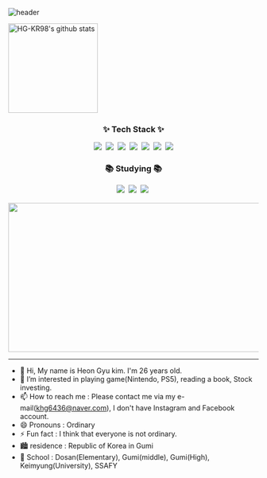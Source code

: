 ![header](https://capsule-render.vercel.app/api?type=waving&text=HG-KR98's_Git-Hub&fontColor=FFFFFF)

<a href="https://github.com/HG-KR98"><img align="center" style="height:180px" src="https://github-readme-stats.vercel.app/api?username=HG-KR98&show_icons=true&include_all_commits=true&theme=nord&hide_border=true" alt="HG-KR98's github stats" /></a>

<h3 align="center">✨ Tech Stack ✨</h3>
<div align="center">
  <img src="https://img.shields.io/badge/javascript-F7DF1E.svg?style=for-the-badge&logo=javascript&logoColor=20232a" />&nbsp
  <img src="https://img.shields.io/badge/html-E34F26.svg?style=for-the-badge&logo=html5&logoColor=white" />&nbsp
  <img src="https://img.shields.io/badge/python-3670A0?style=for-the-badge&logo=python&logoColor=ffdd54" />&nbsp
  <img src="https://img.shields.io/badge/Vue-4FC08D?style=for-the-badge&logo=vuedotjs&logoColor=black" />&nbsp
  <img src="https://img.shields.io/badge/Django-092E20?style=for-the-badge&logo=django&logoColor=white" />&nbsp
  <img src="https://img.shields.io/badge/Bootstrap-7952B3?style=for-the-badge&logo=bootstrap&logoColor=white" />&nbsp
  <img src="https://img.shields.io/badge/react-20232a.svg?style=for-the-badge&logo=react&logoColor=61DAFB" />
</div>

<h3 align="center">📚 Studying 📚</h3>
<div align="center">
  <img src="https://img.shields.io/badge/java-000000.svg?style=for-the-badge&logo=openjdk&logoColor=white" />&nbsp
  <img src="https://img.shields.io/badge/Spring-6DB33F.svg?style=for-the-badge&logo=spring&logoColor=white" />&nbsp 
  <img src="https://img.shields.io/badge/Spring Boot-6DB33F.svg?style=for-the-badge&logo=springboot&logoColor=white" />&nbsp
</div>

<br/>

<div align="center">
<a href="https://github.com/devxb/gitanimals">
<img
  src="https://render.gitanimals.org/farms/HG-KR98"
  width="600"
  height="300"
/>
</a>
</div>

<hr/>

- 👋 Hi, My name is Heon Gyu kim. I'm 26 years old.
- 👀 I’m interested in playing game(Nintendo, PS5), reading a book, Stock investing. 
- 📫 How to reach me : Please contact me via my e-mail(khg6436@naver.com), I don't have Instagram and Facebook account.
- 😄 Pronouns : Ordinary 
- ⚡ Fun fact : I think that everyone is not ordinary.
- 🏙️ residence : Republic of Korea in Gumi
- 🏫 School : Dosan(Elementary), Gumi(middle), Gumi(High), Keimyung(University), SSAFY

<!---
HG-KR98/HG-KR98 is a ✨ special ✨ repository because its `README.md` (this file) appears on your GitHub profile.
You can click the Preview link to take a look at your changes.
--->
